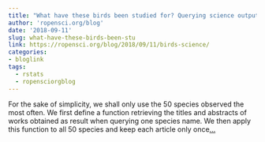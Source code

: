 ```yaml
---
title: "What have these birds been studied for? Querying science outputs with R"
author: 'ropensci.org/blog'
date: '2018-09-11'
slug: what-have-these-birds-been-stu
link: https://ropensci.org/blog/2018/09/11/birds-science/
categories:
- bloglink
tags:
  - rstats
  - ropensciorgblog
---
```


For the sake of simplicity, we shall only use the 50 species observed the most often. We first define a function retrieving the titles and abstracts of works obtained as result when querying one species name. We then apply this function to all 50 species and keep each article only once[... <i class="fas fa-external-link-alt"></i>](https://ropensci.org/blog/2018/09/11/birds-science/)

